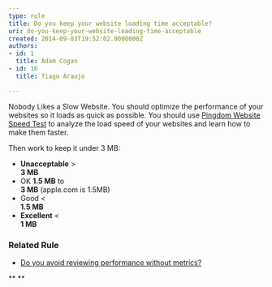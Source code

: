 ```yaml
---
type: rule
title: Do you keep your website loading time acceptable?
uri: do-you-keep-your-website-loading-time-acceptable
created: 2014-09-03T19:52:02.0000000Z
authors:
- id: 1
  title: Adam Cogan
- id: 16
  title: Tiago Araujo

---
```


Nobody Likes a Slow Website. You should optimize the performance of your websites so it loads as quick as possible. 
You should use     [Pingdom Website Speed Test](http&#58;//tools.pingdom.com/fpt/) to analyze the load speed of your websites and learn how to make them faster.

Then work to keep it under 3 MB:


- **Unacceptable** &gt; <br>         **3 MB**
- OK **1.5 MB** to <br>         **3 MB** (apple.com is 1.5MB)
- Good &lt; <br>         **1.5 MB**
- **Excellent** &lt; <br>         **1 MB**



### Related Rule

- [Do you avoid reviewing performance without metrics?](/do-you-avoid-reviewing-performance-without-metrics)

**
**
